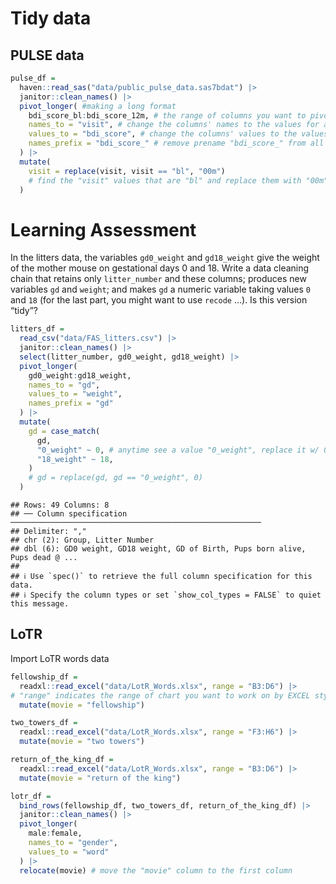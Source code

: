 Tidy data
================

## PULSE data

``` r
pulse_df =
  haven::read_sas("data/public_pulse_data.sas7bdat") |>
  janitor::clean_names() |>
  pivot_longer( #making a long format
    bdi_score_bl:bdi_score_12m, # the range of columns you want to pivot
    names_to = "visit", # change the columns' names to the values for a variable "visit"
    values_to = "bdi_score", # change the columns' values to the values of variable "bdi_score"
    names_prefix = "bdi_score_" # remove prename "bdi_score_" from all values
  ) |>
  mutate(
    visit = replace(visit, visit == "bl", "00m")
    # find the "visit" values that are "bl" and replace them with "00m"
  )
```

# Learning Assessment

In the litters data, the variables `gd0_weight` and `gd18_weight` give
the weight of the mother mouse on gestational days 0 and 18. Write a
data cleaning chain that retains only `litter_number` and these columns;
produces new variables `gd` and `weight`; and makes `gd` a numeric
variable taking values `0` and `18` (for the last part, you might want
to use `recode` …). Is this version “tidy”?

``` r
litters_df =
  read_csv("data/FAS_litters.csv") |> 
  janitor::clean_names() |>
  select(litter_number, gd0_weight, gd18_weight) |>
  pivot_longer(
    gd0_weight:gd18_weight,
    names_to = "gd",
    values_to = "weight",
    names_prefix = "gd"
  ) |>
  mutate(
    gd = case_match(
      gd,
      "0_weight" ~ 0, # anytime see a value "0_weight", replace it w/ 0
      "18_weight" ~ 18,
    )
    # gd = replace(gd, gd == "0_weight", 0)
  )
```

    ## Rows: 49 Columns: 8
    ## ── Column specification ────────────────────────────────────────────────────────
    ## Delimiter: ","
    ## chr (2): Group, Litter Number
    ## dbl (6): GD0 weight, GD18 weight, GD of Birth, Pups born alive, Pups dead @ ...
    ## 
    ## ℹ Use `spec()` to retrieve the full column specification for this data.
    ## ℹ Specify the column types or set `show_col_types = FALSE` to quiet this message.

## LoTR

Import LoTR words data

``` r
fellowship_df = 
  readxl::read_excel("data/LotR_Words.xlsx", range = "B3:D6") |>
# "range" indicates the range of chart you want to work on by EXCEL style
  mutate(movie = "fellowship")

two_towers_df = 
  readxl::read_excel("data/LotR_Words.xlsx", range = "F3:H6") |>
  mutate(movie = "two towers")

return_of_the_king_df = 
  readxl::read_excel("data/LotR_Words.xlsx", range = "B3:D6") |>
  mutate(movie = "return of the king")

lotr_df =
  bind_rows(fellowship_df, two_towers_df, return_of_the_king_df) |>
  janitor::clean_names() |>
  pivot_longer(
    male:female,
    names_to = "gender",
    values_to = "word"
  ) |>
  relocate(movie) # move the "movie" column to the first column
```
